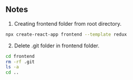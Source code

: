 ## Notes

1. Creating frontend folder from root directory.

```sh
npx create-react-app frontend --template redux
```

2. Delete .git folder in frontend folder.

```sh
cd frontend
rm -rf .git
ls -a
cd ..
```
